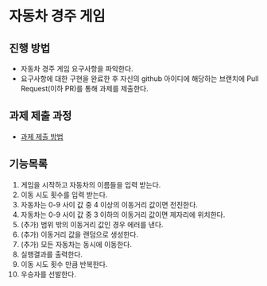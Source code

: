 # 자동차 경주 게임
## 진행 방법
* 자동차 경주 게임 요구사항을 파악한다.
* 요구사항에 대한 구현을 완료한 후 자신의 github 아이디에 해당하는 브랜치에 Pull Request(이하 PR)를 통해 과제를 제출한다.

## 과제 제출 과정
* [과제 제출 방법](https://github.com/next-step/nextstep-docs/tree/master/precourse)

## 기능목록
1) 게임을 시작하고 자동차의 이름들을 입력 받는다.
2) 이동 시도 횟수를 입력 받는다.
3) 자동차는 0-9 사이 값 중 4 이상의 이동거리 값이면 전진한다.
4) 자동차는 0-9 사이 값 중 3 이하의 이동거리 값이면 제자리에 위치한다.
5) (추가) 범위 밖의 이동거리 값인 경우 에러를 낸다.
6) (추가) 이동거리 값을 랜덤으로 생성한다.
6) (추가) 모든 자동차는 동시에 이동한다.
7) 실행결과를 출력한다.
8) 이동 시도 횟수 만큼 반복한다.
9) 우승자를 선발한다.
